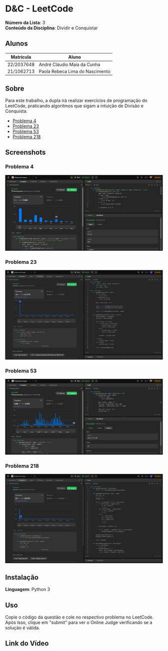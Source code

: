 # D&C - LeetCode

**Número da Lista**: 3<br>
**Conteúdo da Disciplina**: Dividir e Conquistar<br>

## Alunos
|Matrícula | Aluno |
| -- | -- |
| 22/2037648   |  André Cláudio Maia da Cunha |
| 21/1062713 |  Paola Rebeca Lima do Nascimento  |

## Sobre 
Para este trabalho, a dupla irá realizar exercícios de programação do LeetCode, praticando algoritmos que sigam a intuição de Divisão e Conquista.

- [Problema 4](https://leetcode.com/problems/median-of-two-sorted-arrays/description/?envType=problem-list-v2&envId=divide-and-conquer)
- [Problema 23](https://leetcode.com/problems/merge-k-sorted-lists/description/?envType=problem-list-v2&envId=divide-and-conquer)
- [Problema 53](https://leetcode.com/problems/maximum-subarray/description/?envType=problem-list-v2&envId=divide-and-conquer)
- [Problema 218](https://leetcode.com/problems/the-skyline-problem/description/?envType=problem-list-v2&envId=divide-and-conquer)

## Screenshots

### Problema 4
![imagem2](assets/problem4.png)
### Problema 23
![imagem2](assets/problem23.png)
### Problema 53
![imagem2](assets/problem53.png)
### Problema 218
![imagem4](assets/problem218.png)

## Instalação 
**Linguagem**: Python 3<br>

## Uso 
Copie o código da questão e cole no respectivo problema no LeetCode. Após isso, clique em "submit" para ver o Online Judge verificando se a solução é válida.

## Link do Vídeo





